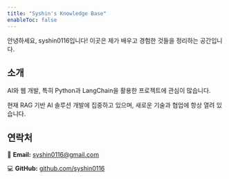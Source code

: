 ```yaml
---
title: "Syshin's Knowledge Base"
enableToc: false
---
```


안녕하세요, syshin0116입니다! 이곳은 제가 배우고 경험한 것들을 정리하는 공간입니다.

## 소개

AI와 웹 개발, 특히 Python과 LangChain을 활용한 프로젝트에 관심이 많습니다.

현재 RAG 기반 AI 솔루션 개발에 집중하고 있으며, 새로운 기술과 협업에 항상 열려 있습니다.

## 연락처

📧 **Email:** [syshin0116@gmail.com](mailto:syshin0116@gmail.com)

💻 **GitHub:** [github.com/syshin0116](https://github.com/syshin0116)



<div style="display: flex; justify-content: center; align-items: center; margin: 20px 0;">
  <script type="text/javascript" src="https://cdnjs.buymeacoffee.com/1.0.0/button.prod.min.js" data-name="bmc-button" data-slug="syshin0116" data-color="#FFDD00" data-emoji=""  data-font="Cookie" data-text="한푼만줍쇼" data-outline-color="#000000" data-font-color="#000000" data-coffee-color="#ffffff" ></script>
  <!-- <script type="text/javascript" src="https://cdnjs.buymeacoffee.com/1.0.0/button.prod.min.js" data-name="bmc-button" data-slug="syshin0116" data-color="#FFDD00" data-emoji=""  data-font="Cookie" data-text="Buy me a coffee" data-outline-color="#000000" data-font-color="#000000" data-coffee-color="#ffffff" ></script> -->
</div>

